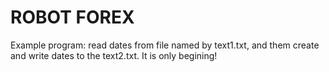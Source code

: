 # ROBOT FOREX
Example program: read dates from file named by text1.txt, and them create and write dates to the text2.txt.
It is only begining!
